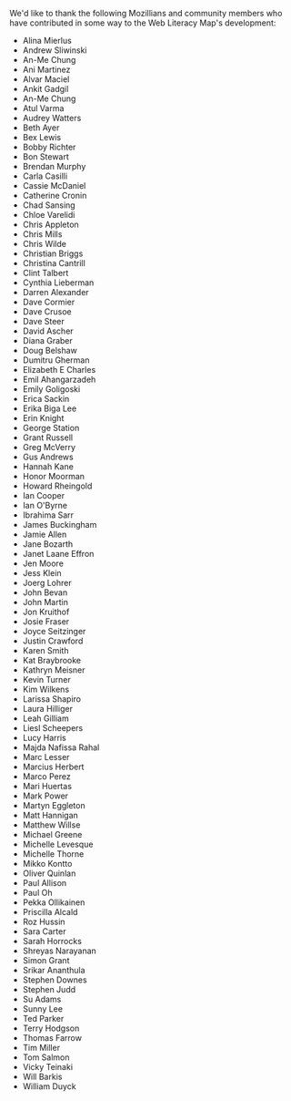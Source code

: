 We'd like to thank the following Mozillians and community members who have contributed in some way to the Web Literacy Map's development:

* Alina Mierlus
* Andrew Sliwinski
* An-Me Chung
* Ani Martinez
* Alvar Maciel
* Ankit Gadgil
* An-Me Chung
* Atul Varma
* Audrey Watters
* Beth Ayer
* Bex Lewis
* Bobby Richter
* Bon Stewart
* Brendan Murphy
* Carla Casilli
* Cassie McDaniel
* Catherine Cronin
* Chad Sansing
* Chloe Varelidi
* Chris Appleton
* Chris Mills
* Chris Wilde
* Christian Briggs
* Christina Cantrill
* Clint Talbert
* Cynthia Lieberman
* Darren Alexander
* Dave Cormier
* Dave Crusoe
* Dave Steer
* David Ascher
* Diana Graber
* Doug Belshaw
* Dumitru Gherman
* Elizabeth E Charles
* Emil Ahangarzadeh
* Emily Goligoski
* Erica Sackin
* Erika Biga Lee
* Erin Knight 
* George Station
* Grant Russell
* Greg McVerry
* Gus Andrews
* Hannah Kane
* Honor Moorman
* Howard Rheingold
* Ian Cooper
* Ian O'Byrne
* Ibrahima Sarr
* James Buckingham
* Jamie Allen
* Jane Bozarth
* Janet Laane Effron
* Jen Moore
* Jess Klein
* Joerg Lohrer
* John Bevan
* John Martin
* Jon Kruithof
* Josie Fraser
* Joyce Seitzinger
* Justin Crawford
* Karen Smith
* Kat Braybrooke
* Kathryn Meisner
* Kevin Turner
* Kim Wilkens
* Larissa Shapiro
* Laura Hilliger
* Leah Gilliam
* Liesl Scheepers
* Lucy Harris
* Majda Nafissa Rahal
* Marc Lesser
* Marcius Herbert
* Marco Perez
* Mari Huertas
* Mark Power
* Martyn Eggleton
* Matt Hannigan
* Matthew Willse
* Michael Greene
* Michelle Levesque
* Michelle Thorne
* Mikko Kontto
* Oliver Quinlan
* Paul Allison
* Paul Oh
* Pekka Ollikainen
* Priscilla Alcald 
* Roz Hussin
* Sara Carter
* Sarah Horrocks
* Shreyas Narayanan
* Simon Grant
* Srikar Ananthula
* Stephen Downes
* Stephen Judd
* Su Adams
* Sunny Lee
* Ted Parker
* Terry Hodgson
* Thomas Farrow
* Tim Miller
* Tom Salmon
* Vicky Teinaki
* Will Barkis
* William Duyck
